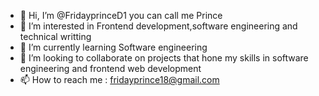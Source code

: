 - 👋 Hi, I’m @FridayprinceD1 you can call me Prince
- 👀 I’m interested in Frontend development,software engineering and technical writting 
- 🌱 I’m currently learning Software engineering
- 💞️ I’m looking to collaborate on projects that hone my skills in software engineering and frontend web development
- 📫 How to reach me : fridayprince18@gmail.com

<!---
FridayprinceD1/FridayprinceD1 is a ✨ special ✨ repository because its `README.md` (this file) appears on your GitHub profile.
You can click the Preview link to take a look at your changes.
--->
